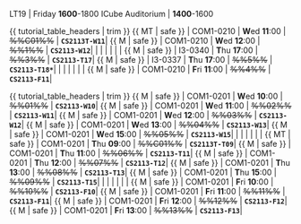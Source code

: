 <span id="lectures-s1"> LT19 | Friday **1600**-1800</span>
<span id="lectures-s2">ICube Auditorium | **1400**-1600</span>

<span id="tutorials-s1">

{{ tutorial_table_headers | trim }}
{{ MT | safe }} | COM1-0210 | **W**ed  **11**:00 | ~~%%C01%%~~ | **`CS2113T-W11`**|
{{ M | safe }} | COM1-0210 | **W**ed  **12**:00 | ~~%%1%%~~ | **`CS2113-W12`**|
 | | | | | |
{{ M | safe }} | I3-0340 | **T**hu  **17**:00 | ~~%%3%%~~ | **`CS2113-T17`**|
{{ M | safe }} | I3-0337 | **T**hu  **17**:00 | ~~%%5%%~~ | **`CS2113-T18*`**|
 | | | | | |
{{ M | safe }} | COM1-0210 | **F**ri  **11**:00 | ~~%%4%%~~ | **`CS2113-F11`**|
</span>

<span id="tutorials-s2">

{{ tutorial_table_headers | trim }}
{{ M | safe }} | COM1-0201 | **W**ed  **10**:00 | ~~%%01%%~~ | **`CS2113-W10`**|
{{ M | safe }} | COM1-0201 | **W**ed  **11**:00 | ~~%%02%%~~ | **`CS2113-W11`**|
{{ M | safe }} | COM1-0201 | **W**ed  **12**:00 | ~~%%03%%~~ | **`CS2113-W12`**|
{{ M | safe }} | COM1-0201 | **W**ed  **13**:00 | ~~%%04%%~~ | **`CS2113-W13`**|
{{ M | safe }} | COM1-0201 | **W**ed  **15**:00 | ~~%%05%%~~ | **`CS2113-W15`**|
 | | | | | |
{{ MT | safe }} | COM1-0201 | **T**hu  **09**:00 | ~~%%C01%%~~ | **`CS2113T-T09`**|
{{ M | safe }} | COM1-0201 | **T**hu  **11**:00 | ~~%%06%%~~ | **`CS2113-T11`**|
{{ M | safe }} | COM1-0201 | **T**hu  **12**:00 | ~~%%07%%~~ | **`CS2113-T12`**|
{{ M | safe }} | COM1-0201 | **T**hu  **13**:00 | ~~%%08%%~~ | **`CS2113-T13`**|
{{ M | safe }} | COM1-0201 | **T**hu  **15**:00 | ~~%%09%%~~ | **`CS2113-T15`**|
 | | | | | |
{{ M | safe }} | COM1-0201 | **F**ri  **10**:00 | ~~%%10%%~~ | **`CS2113-F10`**|
{{ M | safe }} | COM1-0201 | **F**ri  **11**:00 | ~~%%11%%~~ | **`CS2113-F11`**|
{{ M | safe }} | COM1-0201 | **F**ri  **12**:00 | ~~%%12%%~~ | **`CS2113-F12`**|
{{ M | safe }} | COM1-0201 | **F**ri  **13**:00 | ~~%%13%%~~ | **`CS2113-F13`**|
</span>

